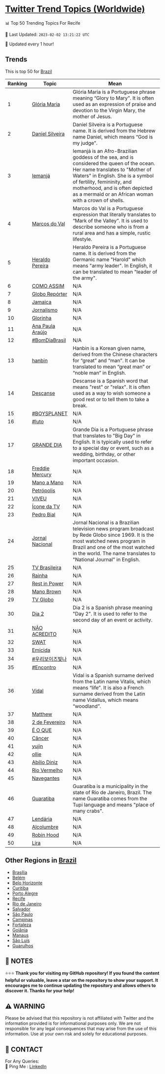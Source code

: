 [Twitter Trend Topics (Worldwide)](https://github.com/ErcinDedeoglu/Twitter-Trend-Topics)
==========


📊 Top 50 Trending Topics For Recife

📆 Last Updated: `2023-02-02 13:21:22 UTC`

🔧 Updated every 1 hour!


## Trends

This is top 50 for [Brazil](</Brazil>)

| Ranking | Topic | Mean |
| ------- | ------------ | ------------ |
| 1 | [Glória Maria](http://twitter.com/search?q=Gl%c3%b3ria+Maria) | Glória Maria is a Portuguese phrase meaning “Glory to Mary”. It is often used as an expression of praise and devotion to the Virgin Mary, the mother of Jesus. |
| 2 | [Daniel Silveira](http://twitter.com/search?q=Daniel+Silveira) | Daniel Silveira is a Portuguese name. It is derived from the Hebrew name Daniel, which means “God is my judge”. |
| 3 | [Iemanjá](http://twitter.com/search?q=Iemanj%c3%a1) | Iemanjá is an Afro-Brazilian goddess of the sea, and is considered the queen of the ocean. Her name translates to "Mother of Waters" in English. She is a symbol of fertility, femininity, and motherhood, and is often depicted as a mermaid or an African woman with a crown of shells. |
| 4 | [Marcos do Val](http://twitter.com/search?q=Marcos+do+Val) | Marcos do Val is a Portuguese expression that literally translates to “Mark of the Valley”. It is used to describe someone who is from a rural area and has a simple, rustic lifestyle. |
| 5 | [Heraldo Pereira](http://twitter.com/search?q=Heraldo+Pereira) | Heraldo Pereira is a Portuguese name. It is derived from the Germanic name "Harold" which means "army leader". In English, it can be translated to mean "leader of the army". |
| 6 | [COMO ASSIM](http://twitter.com/search?q=COMO+ASSIM) | N/A |
| 7 | [Globo Repórter](http://twitter.com/search?q=Globo+Rep%c3%b3rter) | N/A |
| 8 | [Jamaica](http://twitter.com/search?q=Jamaica) | N/A |
| 9 | [Jornalismo](http://twitter.com/search?q=Jornalismo) | N/A |
| 10 | [Glorinha](http://twitter.com/search?q=Glorinha) | N/A |
| 11 | [Ana Paula Araújo](http://twitter.com/search?q=Ana+Paula+Ara%c3%bajo) | N/A |
| 12 | [#BomDiaBrasil](http://twitter.com/search?q=%23BomDiaBrasil) | N/A |
| 13 | [hanbin](http://twitter.com/search?q=hanbin) | Hanbin is a Korean given name, derived from the Chinese characters for “great” and “man”. It can be translated to mean “great man” or “noble man” in English. |
| 14 | [Descanse](http://twitter.com/search?q=Descanse) | Descanse is a Spanish word that means "rest" or "relax". It is often used as a way to wish someone a good rest or to tell them to take a break. |
| 15 | [#BOYSPLANET](http://twitter.com/search?q=%23BOYSPLANET) | N/A |
| 16 | [#luto](http://twitter.com/search?q=%23luto) | N/A |
| 17 | [GRANDE DIA](http://twitter.com/search?q=GRANDE+DIA) | Grande Dia is a Portuguese phrase that translates to "Big Day" in English. It is typically used to refer to a special day or event, such as a wedding, birthday, or other important occasion. |
| 18 | [Freddie Mercury](http://twitter.com/search?q=Freddie+Mercury) | N/A |
| 19 | [Mano a Mano](http://twitter.com/search?q=Mano+a+Mano) | N/A |
| 20 | [Petrópolis](http://twitter.com/search?q=Petr%c3%b3polis) | N/A |
| 21 | [VIVEU](http://twitter.com/search?q=VIVEU) | N/A |
| 22 | [Ícone da TV](http://twitter.com/search?q=%c3%8dcone+da+TV) | N/A |
| 23 | [Pedro Bial](http://twitter.com/search?q=Pedro+Bial) | N/A |
| 24 | [Jornal Nacional](http://twitter.com/search?q=Jornal+Nacional) | Jornal Nacional is a Brazilian television news program broadcast by Rede Globo since 1969. It is the most watched news program in Brazil and one of the most watched in the world. The name translates to "National Journal" in English. |
| 25 | [TV Brasileira](http://twitter.com/search?q=TV+Brasileira) | N/A |
| 26 | [Rainha](http://twitter.com/search?q=Rainha) | N/A |
| 27 | [Rest in Power](http://twitter.com/search?q=Rest+in+Power) | N/A |
| 28 | [Mano Brown](http://twitter.com/search?q=Mano+Brown) | N/A |
| 29 | [TV Globo](http://twitter.com/search?q=TV+Globo) | N/A |
| 30 | [Dia 2](http://twitter.com/search?q=Dia+2) | Dia 2 is a Spanish phrase meaning "Day 2". It is used to refer to the second day of an event or activity. |
| 31 | [NÃO ACREDITO](http://twitter.com/search?q=N%c3%83O+ACREDITO) | N/A |
| 32 | [SWAT](http://twitter.com/search?q=SWAT) | N/A |
| 33 | [Emicida](http://twitter.com/search?q=Emicida) | N/A |
| 34 | [#우리보이즈빛나](http://twitter.com/search?q=%23%ec%9a%b0%eb%a6%ac%eb%b3%b4%ec%9d%b4%ec%a6%88%eb%b9%9b%eb%82%98) | N/A |
| 35 | [#Encontro](http://twitter.com/search?q=%23Encontro) | N/A |
| 36 | [Vidal](http://twitter.com/search?q=Vidal) | Vidal is a Spanish surname derived from the Latin name Vitalis, which means “life”. It is also a French surname derived from the Latin name Vidallus, which means “woodland”. |
| 37 | [Matthew](http://twitter.com/search?q=Matthew) | N/A |
| 38 | [2 de Fevereiro](http://twitter.com/search?q=2+de+Fevereiro) | N/A |
| 39 | [É O QUE](http://twitter.com/search?q=%c3%89+O+QUE) | N/A |
| 40 | [Câncer](http://twitter.com/search?q=C%c3%a2ncer) | N/A |
| 41 | [yujin](http://twitter.com/search?q=yujin) | N/A |
| 42 | [ollie](http://twitter.com/search?q=ollie) | N/A |
| 43 | [Abílio Diniz](http://twitter.com/search?q=Ab%c3%adlio+Diniz) | N/A |
| 44 | [Rio Vermelho](http://twitter.com/search?q=Rio+Vermelho) | N/A |
| 45 | [Navegantes](http://twitter.com/search?q=Navegantes) | N/A |
| 46 | [Guaratiba](http://twitter.com/search?q=Guaratiba) | Guaratiba is a municipality in the state of Rio de Janeiro, Brazil. The name Guaratiba comes from the Tupi language and means "place of many crabs". |
| 47 | [Lendária](http://twitter.com/search?q=Lend%c3%a1ria) | N/A |
| 48 | [Alcolumbre](http://twitter.com/search?q=Alcolumbre) | N/A |
| 49 | [Robin Hood](http://twitter.com/search?q=Robin+Hood) | N/A |
| 50 | [Lira](http://twitter.com/search?q=Lira) | N/A |



## Other Regions in [Brazil](</Brazil>)

* [Brasília](</Brazil/Brasília.md>)
* [Belém](</Brazil/Belém.md>)
* [Belo Horizonte](</Brazil/Belo Horizonte.md>)
* [Curitiba](</Brazil/Curitiba.md>)
* [Porto Alegre](</Brazil/Porto Alegre.md>)
* [Recife](</Brazil/Recife.md>)
* [Rio de Janeiro](</Brazil/Rio de Janeiro.md>)
* [Salvador](</Brazil/Salvador.md>)
* [São Paulo](</Brazil/São Paulo.md>)
* [Campinas](</Brazil/Campinas.md>)
* [Fortaleza](</Brazil/Fortaleza.md>)
* [Goiânia](</Brazil/Goiânia.md>)
* [Manaus](</Brazil/Manaus.md>)
* [São Luís](</Brazil/São Luís.md>)
* [Guarulhos](</Brazil/Guarulhos.md>)



## 📝 NOTES

⭐⭐⭐ **Thank you for visiting my GitHub repository! If you found the content helpful or valuable, leave a star on the repository to show your support. It encourages me to continue updating the repository and allows others to discover it. Thanks for your help!**


## ⚠️ WARNING

Please be advised that this repository is not affiliated with Twitter and the information provided is for informational purposes only. We are not responsible for any legal consequences that may arise from the use of this information. Use at your own risk and solely for educational purposes.


## 📨 CONTACT

 For Any Queries:  
            🏓 Ping Me : [LinkedIn](https://www.linkedin.com/in/ercindedeoglu/)
